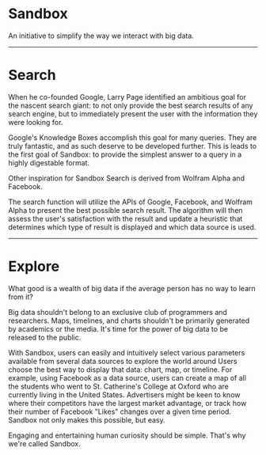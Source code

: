 Sandbox
=======

An initiative to simplify the way we interact with big data.


**********
Search 
======

When he co-founded Google, Larry Page identified an ambitious goal for the nascent search giant: to not only provide the best search results of any search engine, but to immediately present the user with the information they were looking for.

Google's Knowledge Boxes accomplish this goal for many queries. They are truly fantastic, and as such deserve to be developed further. This is leads to the first goal of Sandbox: to provide the simplest answer to a query in a highly digestable format.

Other inspiration for Sandbox Search is derived from Wolfram Alpha and Facebook.

The search function will utilize the APIs of Google, Facebook, and Wolfram Alpha to present the best possible search result. The algorithm will then assess the user's satisfaction with the result and update a heuristic that determines which type of result is displayed and which data source is used.


***********
Explore
=======

What good is a wealth of big data if the average person has no way to learn from it?

Big data shouldn't belong to an exclusive club of programmers and researchers. Maps, timelines, and charts shouldn't be primarily generated by academics or the media. It's time for the power of big data to be released to the public.

With Sandbox, users can easily and intuitively select various parameters available from several data sources to explore the world around Users choose the best way to display that data: chart, map, or timeline. For example, using Facebook as a data source, users can create a map of all the students who went to St. Catherine's College at Oxford who are currently living in the United States. Advertisers might be keen to know where their competitors have the largest market advantage, or track how their number of Facebook "Likes" changes over a given time period. Sandbox not only makes this possible, but easy.

Engaging and entertaining human curiosity should be simple. That's why we're called Sandbox.